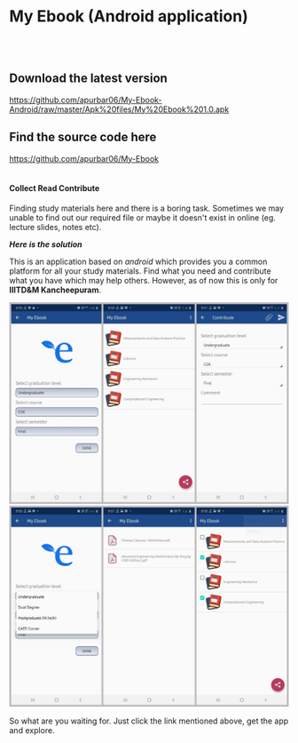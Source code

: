 # My Ebook (Android application)


<br/><br/>
## Download the latest version
https://github.com/apurbar06/My-Ebook-Android/raw/master/Apk%20files/My%20Ebook%201.0.apk

## Find the source code here
https://github.com/apurbar06/My-Ebook
<br/><br/>


#### Collect Read Contribute
Finding study materials here and there is a boring task. Sometimes we may unable to find out our required file or maybe it doesn't exist in online (eg. lecture slides, notes etc).

***Here is the solution***

This is an application based on *android* which provides you a common platform for all your study materials. Find what you need and contribute what you have which may help others. However, as of now this is only for **IIITD&M Kancheepuram**.




<img src = "Images/First Image.jpg" width=800>

<img src = "Images/Second image.jpg" width=800>




So what are you waiting for. Just click the link mentioned above, get the app and explore. 
